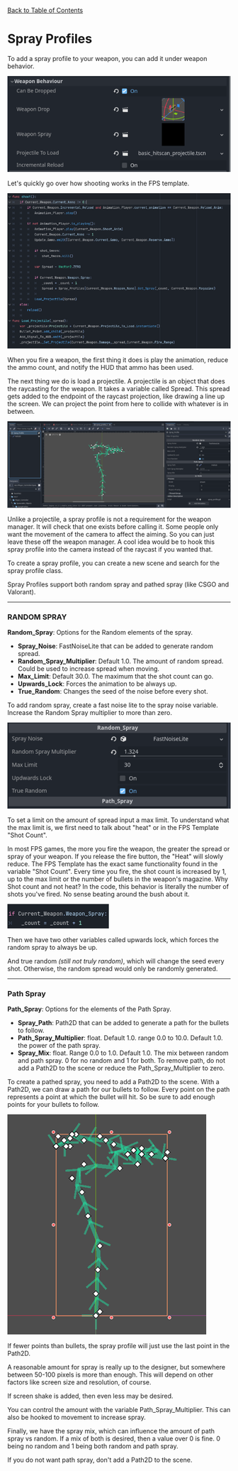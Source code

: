 [Back to Table of Contents](Table_Of_Contents.md)

# **Spray Profiles**

To add a spray profile to your weapon, you can add it under weapon behavior.

![Behavior](images/weapon_behavior.png)

Let's quickly go over how shooting works in the FPS template.

![Shoot Function Code](images/shoot_code.png)

When you fire a weapon, the first thing it does is play the animation, reduce the ammo count, and notify the HUD that ammo has been used.

The next thing we do is load a projectile. A projectile is an object that does the raycasting for the weapon. It takes a variable called Spread. This spread gets added to the endpoint of the raycast projection, like drawing a line up the screen. We can project the point from here to collide with whatever is in between.

![Spray Patterns](images/spray_patterns.png)

Unlike a projectile, a spray profile is not a requirement for the weapon manager. It will check that one exists before calling it. Some people only want the movement of the camera to affect the aiming. So you can just leave these off the weapon manager. A cool idea would be to hook this spray profile into the camera instead of the raycast if you wanted that.

To create a spray profile, you can create a new scene and search for the spray profile class.

Spray Profiles support both random spray and pathed spray (like CSGO and Valorant).

****

### **RANDOM SPRAY**

 **Random_Spray**: Options for the Random elements of the spray.
   - **Spray_Noise**: FastNoiseLite that can be added to generate random spread.
   - **Random_Spray_Multiplier**: Default 1.0. The amount of random spread. Could be used to increase spread when moving.
   - **Max_Limit**: Default 30.0. The maximum that the shot count can go.
   - **Upwards_Lock**: Forces the animation to be always up.
   - **True_Random**: Changes the seed of the noise before every shot.

To add random spray, create a fast noise lite to the spray noise variable. Increase the Random Spray multiplier to more than zero.

![Alt Text](images/random_spray.png)

To set a limit on the amount of spread input a max limit. To understand what the max limit is, we first need to talk about "heat" or in the FPS Template "Shot Count".

In most FPS games, the more you fire the weapon, the greater the spread or spray of your weapon. If you release the fire button, the "Heat" will slowly reduce. The FPS Template has the exact same functionality found in the variable "Shot Count". Every time you fire, the shot count is increased by 1, up to the max limit or the number of bullets in the weapon's magazine. Why Shot count and not heat? In the code, this behavior is literally the number of shots you've fired. No sense beating around the bush about it.

![Alt Text](images/shot_count.png)

Then we have two other variables called upwards lock, which forces the random spray to always be up.

And true random *(still not truly random)*, which will change the seed every shot. Otherwise, the random spread would only be randomly generated.


****

### **Path Spray**

**Path_Spray**: Options for the elements of the Path Spray.
   - **Spray_Path**: Path2D that can be added to generate a path for the bullets to follow.
   - **Path_Spray_Multiplier**: float. Default 1.0. range 0.0 to 10.0. Default 1.0. the power of the path spray.
   - **Spray_Mix**: float. Range 0.0 to 1.0. Default 1.0. The mix between random and path spray. 0 for no random and 1 for both. To remove path, do not add a Path2D to the scene or reduce the Path_Spray_Multiplier to zero.

To create a pathed spray, you need to add a Path2D to the scene. With a Path2D, we can draw a path for our bullets to follow. Every point on the path represents a point at which the bullet will hit. So be sure to add enough points for your bullets to follow.

![A faithful recreation of CS:GO's M4A1](images/path_spray.png)

If fewer points than bullets, the spray profile will just use the last point in the Path2D.

A reasonable amount for spray is really up to the designer, but somewhere between 50-100 pixels is more than enough. This will depend on other factors like screen size and resolution, of course.

If screen shake is added, then even less may be desired.

You can control the amount with the variable Path_Spray_Multiplier. This can also be hooked to movement to increase spray.

Finally, we have the spray mix, which can influence the amount of path spray vs random. If a mix of both is desired, then a value over 0 is fine. 0 being no random and 1 being both random and path spray.

If you do not want path spray, don't add a Path2D to the scene.


